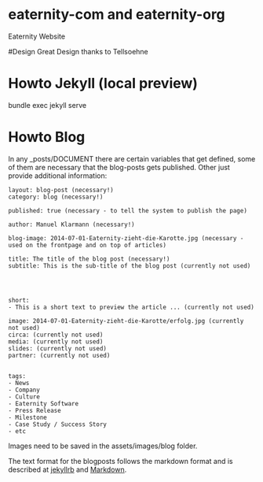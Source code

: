 # eaternity-com and eaternity-org

Eaternity Website

#Design
Great Design thanks to Tellsoehne

# Howto Jekyll (local preview)

bundle exec jekyll serve

# Howto Blog

In any \_posts/DOCUMENT there are certain variables that get defined, some of them are necessary that the blog-posts gets published. Other just provide additional information:

    layout: blog-post (necessary!)
    category: blog (necessary!)

    published: true (necessary - to tell the system to publish the page)

    author: Manuel Klarmann (necessary!)

    blog-image: 2014-07-01-Eaternity-zieht-die-Karotte.jpg (necessary - used on the frontpage and on top of articles)

    title: The title of the blog post (necessary!)
    subtitle: This is the sub-title of the blog post (currently not used)




    short:
    - This is a short text to preview the article ... (currently not used)

    image: 2014-07-01-Eaternity-zieht-die-Karotte/erfolg.jpg (currently not used)
    circa: (currently not used)
    media: (currently not used)
    slides: (currently not used)
    partner: (currently not used)


    tags:
    - News
    - Company
    - Culture
    - Eaternity Software
    - Press Release
    - Milestone
    - Case Study / Success Story
    - etc

Images need to be saved in the assets/images/blog folder.

The text format for the blogposts follows the markdown format and is described at [jekyllrb][1] and [Markdown][2].

[1]: http://jekyllrb.com/docs/posts/
[2]: http://daringfireball.net/projects/markdown/

